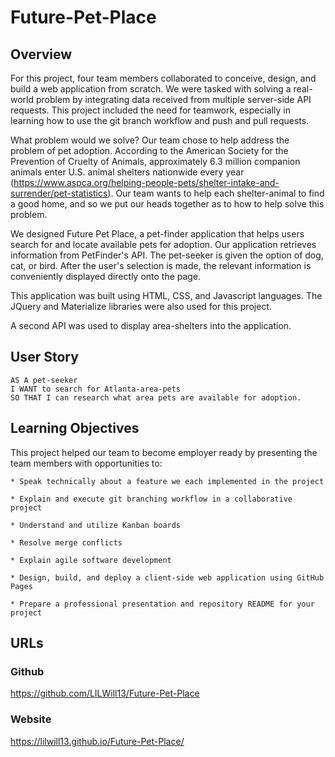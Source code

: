 # Future-Pet-Place

## Overview

For this project, four team members collaborated to conceive, design, and build a web application from scratch.  We were tasked with solving a real-world problem by integrating data received from multiple server-side API requests.  This project included the need for teamwork, especially in learning how to use the git branch workflow and push and pull requests.

What problem would we solve?  Our team chose to help address the problem of pet adoption.  According to the American Society for the Prevention of Cruelty of Animals, approximately 6.3 million companion animals enter U.S. animal shelters nationwide every year (https://www.aspca.org/helping-people-pets/shelter-intake-and-surrender/pet-statistics).  Our team wants to help each shelter-animal to find a good home, and so we put our heads together as to how to help solve this problem.

We designed Future Pet Place, a pet-finder application that helps users search for and locate available pets for adoption.  Our application retrieves information from PetFinder's API.  The pet-seeker is given the option of dog, cat, or bird.  After the user's selection is made, the relevant information is conveniently displayed directly onto the page.

This application was built using HTML, CSS, and Javascript languages.  The JQuery and Materialize libraries were also used for this project.

A second API was used to display area-shelters into the application.


## User Story

```
AS A pet-seeker
I WANT to search for Atlanta-area-pets
SO THAT I can research what area pets are available for adoption.

```

## Learning Objectives

This project helped our team to become employer ready by presenting the team members with opportunities to:

```
* Speak technically about a feature we each implemented in the project

* Explain and execute git branching workflow in a collaborative project

* Understand and utilize Kanban boards

* Resolve merge conflicts

* Explain agile software development

* Design, build, and deploy a client-side web application using GitHub Pages

* Prepare a professional presentation and repository README for your project

```

## URLs
### Github
https://github.com/LILWill13/Future-Pet-Place

### Website
https://lilwill13.github.io/Future-Pet-Place/
